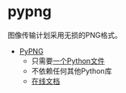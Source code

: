 # pypng

图像传输计划采用无损的PNG格式。

- [PyPNG](https://github.com/drj11/pypng/tree/main/code)
    - 只需要[一个Python文件](https://github.com/drj11/pypng/blob/main/code/png.py)
    - 不依赖任何其他Python库
    - [在线文档](https://pypng.readthedocs.io/en/latest/index.html)
